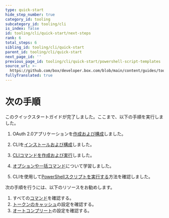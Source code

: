 ```yaml
---
type: quick-start
hide_step_number: true
category_id: tooling
subcategory_id: tooling/cli
is_index: false
id: tooling/cli/quick-start/next-steps
rank: 6
total_steps: 6
sibling_id: tooling/cli/quick-start
parent_id: tooling/cli/quick-start
next_page_id: ''
previous_page_id: tooling/cli/quick-start/powershell-script-templates
source_url: >-
  https://github.com/box/developer.box.com/blob/main/content/guides/tooling/cli/quick-start/6-next-steps.md
fullyTranslated: true
---
```

# 次の手順

このクイックスタートガイドが完了しました。ここまで、以下の手順を実行しました。

1. OAuth 2.0アプリケーションを[作成および構成][one]しました。

2. CLIを[インストールおよび構成][two]しました。
   <!--alex ignore executed-->

3. [CLIコマンドを作成および実行][three]しました。

4. [オプションや一括コマンド][four]について学習しました。

5. CLIを使用して[PowerShellスクリプトを実行する][five]方法を確認しました。

次の手順を行うには、以下のリソースをお勧めします。

1. すべての[コマンド][commands]を確認する。
2. [トークンのキャッシュ][cache]の設定を確認する。
3. [オートコンプリート][ac]の設定を確認する。

[one]: g://tooling/cli/quick-start/create-oauth-app/

[two]: g://tooling/cli/quick-start/install-and-configure/

[three]: g://tooling/cli/quick-start/build-commands-help/

[four]: g://tooling/cli/quick-start/options-and-bulk-commands/

[five]: g://tooling/cli/quick-start/powershell-script-templates/

[cache]: https://github.com/box/boxcli/blob/master/docs/configure.md#box-configureenvironmentsupdate-name

[ac]: https://github.com/box/boxcli/blob/master/docs/autocomplete.md

[commands]: https://github.com/box/boxcli#command-topics
